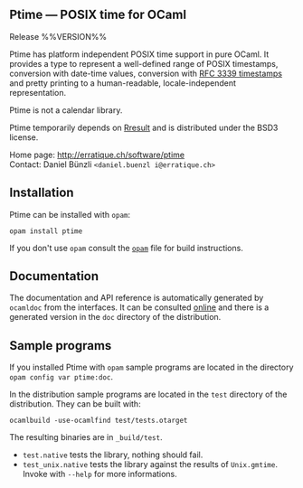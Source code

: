 Ptime — POSIX time for OCaml
-------------------------------------------------------------------------------
Release %%VERSION%%

Ptime has platform independent POSIX time support in pure OCaml. It
provides a type to represent a well-defined range of POSIX timestamps,
conversion with date-time values, conversion with
[RFC 3339 timestamps][1] and pretty printing to a human-readable,
locale-independent representation.

Ptime is not a calendar library.

Ptime temporarily depends on [Rresult][2] and is distributed under the
BSD3 license.

[1]: http://tools.ietf.org/html/rfc3339
[2]: http://erratique.ch/software/rresult

Home page: http://erratique.ch/software/ptime  
Contact: Daniel Bünzli `<daniel.buenzl i@erratique.ch>`

## Installation

Ptime can be installed with `opam`:

    opam install ptime

If you don't use `opam` consult the [`opam`](opam) file for build
instructions.

## Documentation

The documentation and API reference is automatically generated by
`ocamldoc` from the interfaces. It can be consulted [online][5]
and there is a generated version in the `doc` directory of the
distribution.

[5]: http://erratique.ch/software/ptime/doc/

## Sample programs

If you installed Ptime with `opam` sample programs are located in
the directory `opam config var ptime:doc`.

In the distribution sample programs are located in the `test`
directory of the distribution. They can be built with:

    ocamlbuild -use-ocamlfind test/tests.otarget

The resulting binaries are in `_build/test`.

- `test.native` tests the library, nothing should fail.
- `test_unix.native` tests the library against the results
   of `Unix.gmtime`. Invoke with `--help` for more informations.
